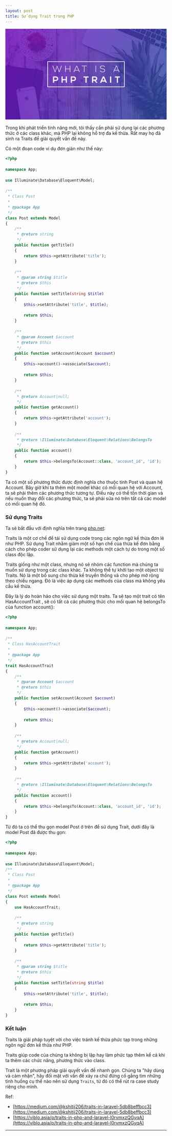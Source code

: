 ```yaml
---
layout: post
title: Sử dụng Trait trong PHP
---
```


![](/images/posts/develo-design-social-hero-1024x536.jpg)

Trong khi phát triển tính năng mới, tôi thấy cần phải sử dụng lại các phương thức ở các class khác, mà PHP lại không hỗ trợ đa kế thừa. Rất may họ đã sinh ra Traits để giải quyết vấn đề này.

Có một đoạn code ví dụ đơn giản như thế này:
```php
<?php

namespace App;

use Illuminate\Database\Eloquent\Model;

/**
 * Class Post
 *
 * @package App
 */
class Post extends Model
{
    /**
     * @return string
     */
    public function getTitle()
    {
        return $this->getAttribute('title');
    }

    /**
     * @param string $title
     * @return $this
     */
    public function setTitle(string $title)
    {
        $this->setAttribute('title', $title);

        return $this;
    }

    /**
     * @param Account $account
     * @return $this
     */
    public function setAccount(Account $account)
    {
        $this->account()->associate($account);

        return $this;
    }

    /**
     * @return Account|null;
     */
    public function getAccount()
    {
        return $this->getAttribute('account');
    }

    /**
     * @return \Illuminate\Database\Eloquent\Relations\BelongsTo
     */
    public function account()
    {
        return $this->belongsTo(Account::class, 'account_id', 'id');
    }
}
```

Ta có một số phương thức được định nghĩa cho thuộc tính Post và quan hệ Account. Bây giờ khi ta thêm một model khác có mối quan hệ với Account, ta sẽ phải thêm các phương thức tương tự. Điều này có thể tốn thời gian và nếu muốn thay đổi các phương thức, ta sẽ phải sửa nó trên tất cả các model có mối quan hệ đó.

### Sử dụng Traits
Ta sẽ bắt đầu với định nghĩa trên trang [php.net](https://www.php.net/manual/en/language.oop5.traits.php):

Traits là một cơ chế để tái sử dụng code trong các ngôn ngữ kế thừa đơn lẻ như PHP. Sử dụng Trait nhằm giảm một số hạn chế của thừa kế đơn bằng cách cho phép coder sử dụng lại các methods một cách tự do trong một số class độc lập.

Traits giống như một class, nhưng nó sẽ nhóm các function mà chúng ta muốn sử dụng trong các class khác. Ta không thể tự khởi tạo một object từ Traits. Nó là một bổ sung cho thừa kế truyền thống và cho phép mở rộng theo chiều ngang. Đó là việc áp dụng các methods của class mà không yêu cầu kế thừa.

Đây là lý do hoàn hảo cho việc sử dụng một traits. Ta sẽ tạo một trait có tên HasAccountTrait , sẽ có tất cả các phương thức cho mối quan hệ belongsTo của function account():

```php
<?php

namespace App;

/**
 * Class HasAccountTrait
 *
 * @package App
 */
trait HasAccountTrait
{
    /**
     * @param Account $account
     * @return $this
     */
    public function setAccount(Account $account)
    {
        $this->account()->associate($account);

        return $this;
    }

    /**
     * @return Account|null;
     */
    public function getAccount()
    {
        return $this->getAttribute('account');
    }

    /**
     * @return \Illuminate\Database\Eloquent\Relations\BelongsTo
     */
    public function account()
    {
        return $this->belongsTo(Account::class, 'account_id', 'id');
    }
}
```

Từ đó ta có thể thu gọn model Post ở trên để sử dụng Trait, dưới đây là model Post đã được thu gọn:
```php
<?php

namespace App;

use Illuminate\Database\Eloquent\Model;
/**
 * Class Post
 *
 * @package App
 */
class Post extends Model
{
    use HasAccountTrait;

    /**
     * @return string
     */
    public function getTitle()
    {
        return $this->getAttribute('title');
    }

    /**
     * @param string $title
     * @return $this
     */
    public function setTitle(string $title)
    {
        $this->setAttribute('title', $title);

        return $this;
    }
}
```

### Kết luận
Traits là giải pháp tuyệt vời cho việc tránh kế thừa phức tạp trong những ngôn ngữ đơn kế thừa như PHP.

Traits giúp code của chúng ta không bị lặp hay làm phức tạp thêm kể cả khi ta thêm các chức năng, phương thức vào class.

Trait là một phương pháp giải quyết vấn đề nhanh gọn. Chúng ta "hãy dùng và cảm nhận", hãy đối mặt với vấn đề xảy ra chứ đừng cố gắng tìm những tình huống cụ thể nào nên sử dụng `Traits`, từ đó có thể rút ra case study riêng cho mình.

Ref:
- [https://medium.com/@kshitij206/traits-in-laravel-5db8beffbcc3](https://medium.com/@kshitij206/traits-in-laravel-5db8beffbcc3)
- [https://viblo.asia/p/traits-in-php-and-laravel-l0rvmxzQGyqA](https://viblo.asia/p/traits-in-php-and-laravel-l0rvmxzQGyqA)

---
